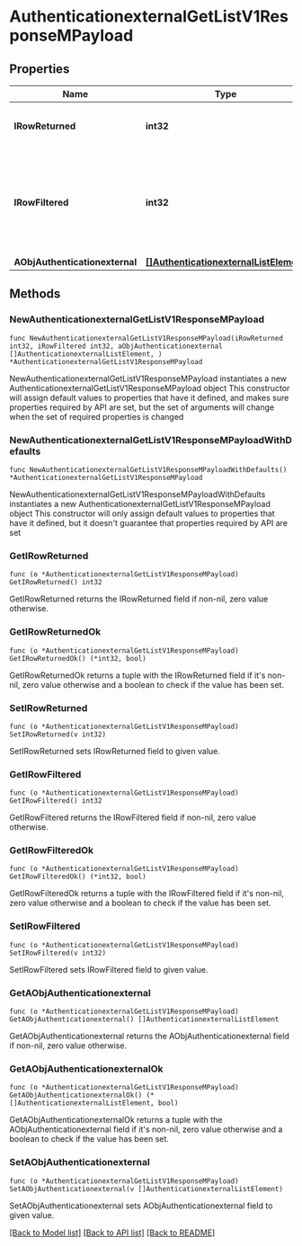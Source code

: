 # AuthenticationexternalGetListV1ResponseMPayload

## Properties

Name | Type | Description | Notes
------------ | ------------- | ------------- | -------------
**IRowReturned** | **int32** | The number of rows returned | 
**IRowFiltered** | **int32** | The number of rows matching your filters (if any) or the total number of rows | 
**AObjAuthenticationexternal** | [**[]AuthenticationexternalListElement**](AuthenticationexternalListElement.md) |  | 

## Methods

### NewAuthenticationexternalGetListV1ResponseMPayload

`func NewAuthenticationexternalGetListV1ResponseMPayload(iRowReturned int32, iRowFiltered int32, aObjAuthenticationexternal []AuthenticationexternalListElement, ) *AuthenticationexternalGetListV1ResponseMPayload`

NewAuthenticationexternalGetListV1ResponseMPayload instantiates a new AuthenticationexternalGetListV1ResponseMPayload object
This constructor will assign default values to properties that have it defined,
and makes sure properties required by API are set, but the set of arguments
will change when the set of required properties is changed

### NewAuthenticationexternalGetListV1ResponseMPayloadWithDefaults

`func NewAuthenticationexternalGetListV1ResponseMPayloadWithDefaults() *AuthenticationexternalGetListV1ResponseMPayload`

NewAuthenticationexternalGetListV1ResponseMPayloadWithDefaults instantiates a new AuthenticationexternalGetListV1ResponseMPayload object
This constructor will only assign default values to properties that have it defined,
but it doesn't guarantee that properties required by API are set

### GetIRowReturned

`func (o *AuthenticationexternalGetListV1ResponseMPayload) GetIRowReturned() int32`

GetIRowReturned returns the IRowReturned field if non-nil, zero value otherwise.

### GetIRowReturnedOk

`func (o *AuthenticationexternalGetListV1ResponseMPayload) GetIRowReturnedOk() (*int32, bool)`

GetIRowReturnedOk returns a tuple with the IRowReturned field if it's non-nil, zero value otherwise
and a boolean to check if the value has been set.

### SetIRowReturned

`func (o *AuthenticationexternalGetListV1ResponseMPayload) SetIRowReturned(v int32)`

SetIRowReturned sets IRowReturned field to given value.


### GetIRowFiltered

`func (o *AuthenticationexternalGetListV1ResponseMPayload) GetIRowFiltered() int32`

GetIRowFiltered returns the IRowFiltered field if non-nil, zero value otherwise.

### GetIRowFilteredOk

`func (o *AuthenticationexternalGetListV1ResponseMPayload) GetIRowFilteredOk() (*int32, bool)`

GetIRowFilteredOk returns a tuple with the IRowFiltered field if it's non-nil, zero value otherwise
and a boolean to check if the value has been set.

### SetIRowFiltered

`func (o *AuthenticationexternalGetListV1ResponseMPayload) SetIRowFiltered(v int32)`

SetIRowFiltered sets IRowFiltered field to given value.


### GetAObjAuthenticationexternal

`func (o *AuthenticationexternalGetListV1ResponseMPayload) GetAObjAuthenticationexternal() []AuthenticationexternalListElement`

GetAObjAuthenticationexternal returns the AObjAuthenticationexternal field if non-nil, zero value otherwise.

### GetAObjAuthenticationexternalOk

`func (o *AuthenticationexternalGetListV1ResponseMPayload) GetAObjAuthenticationexternalOk() (*[]AuthenticationexternalListElement, bool)`

GetAObjAuthenticationexternalOk returns a tuple with the AObjAuthenticationexternal field if it's non-nil, zero value otherwise
and a boolean to check if the value has been set.

### SetAObjAuthenticationexternal

`func (o *AuthenticationexternalGetListV1ResponseMPayload) SetAObjAuthenticationexternal(v []AuthenticationexternalListElement)`

SetAObjAuthenticationexternal sets AObjAuthenticationexternal field to given value.



[[Back to Model list]](../README.md#documentation-for-models) [[Back to API list]](../README.md#documentation-for-api-endpoints) [[Back to README]](../README.md)


